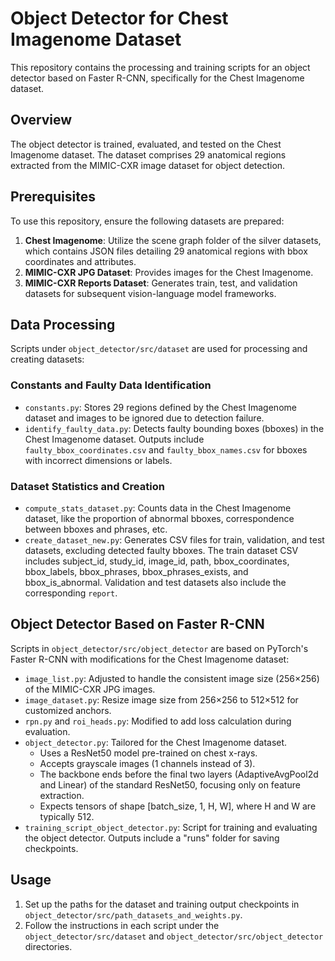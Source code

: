 # Object Detector for Chest Imagenome Dataset

This repository contains the processing and training scripts for an object detector based on Faster R-CNN, specifically for the Chest Imagenome dataset.

## Overview

The object detector is trained, evaluated, and tested on the Chest Imagenome dataset. The dataset comprises 29 anatomical regions extracted from the MIMIC-CXR image dataset for object detection.

## Prerequisites

To use this repository, ensure the following datasets are prepared:

1. **Chest Imagenome**: Utilize the scene graph folder of the silver datasets, which contains JSON files detailing 29 anatomical regions with bbox coordinates and attributes.
2. **MIMIC-CXR JPG Dataset**: Provides images for the Chest Imagenome.
3. **MIMIC-CXR Reports Dataset**: Generates train, test, and validation datasets for subsequent vision-language model frameworks.

## Data Processing

Scripts under `object_detector/src/dataset` are used for processing and creating datasets:

### Constants and Faulty Data Identification

- `constants.py`: Stores 29 regions defined by the Chest Imagenome dataset and images to be ignored due to detection failure.
- `identify_faulty_data.py`: Detects faulty bounding boxes (bboxes) in the Chest Imagenome dataset. Outputs include `faulty_bbox_coordinates.csv` and `faulty_bbox_names.csv` for bboxes with incorrect dimensions or labels.

### Dataset Statistics and Creation

- `compute_stats_dataset.py`: Counts data in the Chest Imagenome dataset, like the proportion of abnormal bboxes, correspondence between bboxes and phrases, etc.
- `create_dataset_new.py`: Generates CSV files for train, validation, and test datasets, excluding detected faulty bboxes. The train dataset CSV includes subject_id, study_id, image_id, path, bbox_coordinates, bbox_labels, bbox_phrases, bbox_phrases_exists, and bbox_is_abnormal. Validation and test datasets also include the corresponding `report`.

## Object Detector Based on Faster R-CNN

Scripts in `object_detector/src/object_detector` are based on PyTorch's Faster R-CNN with modifications for the Chest Imagenome dataset:

- `image_list.py`: Adjusted to handle the consistent image size (256×256) of the MIMIC-CXR JPG images.
- `image_dataset.py`: Resize image size from 256×256 to 512×512 for customized anchors. 
- `rpn.py` and `roi_heads.py`: Modified to add loss calculation during evaluation.
- `object_detector.py`: Tailored for the Chest Imagenome dataset.
    - Uses a ResNet50 model pre-trained on chest x-rays.
    - Accepts grayscale images (1 channels instead of 3).
    - The backbone ends before the final two layers (AdaptiveAvgPool2d and Linear) of the standard ResNet50, focusing only on feature extraction.
    - Expects tensors of shape [batch_size, 1, H, W], where H and W are typically 512.
- `training_script_object_detector.py`: Script for training and evaluating the object detector. Outputs include a "runs" folder for saving checkpoints.

## Usage

1. Set up the paths for the dataset and training output checkpoints in `object_detector/src/path_datasets_and_weights.py`.
2. Follow the instructions in each script under the `object_detector/src/dataset` and `object_detector/src/object_detector` directories.
